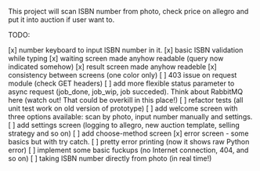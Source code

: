 This project will scan ISBN number from photo, check price on allegro and put it into auction if
user want to.

TODO:

[x] number keyboard to input ISBN number in it.
[x] basic ISBN validation while typing
[x] waiting screen made anyhow readable (query now indicated somehow)
[x] result screen made anyhow readeble
[x] consistency between screens (one color only)
[ ] 403 issue on request module (check GET headers)
[ ] add more flexible status parameter to async request (job_done, job_wip, job succeded). Think about RabbitMQ here (watch out! That could be overkill in this place!)
[ ] refactor tests (all unit test work on old version of prototype)
[ ] add welcome screen with three options available: scan by photo, input number manually and settings.
[ ] add settings screen (logging to allegro, new auction template, selling strategy and so on)
[ ] add choose-method screen
[x] error screen - some basics but with try catch.
  [ ] pretty error printing (now it shows raw Python error)
  [ ] implement some basic fuckups (no Internet connection, 404, and so on)
[ ] taking ISBN number directly from photo (in real time!)
